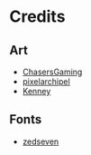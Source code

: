 # Credits

## Art
- [ChasersGaming](https://chasersgaming.itch.io/)
- [pixelarchipel](https://www.patreon.com/pixelarchipel)
- [Kenney](https://kenney.nl/)

## Fonts
- [zedseven](https://github.com/zedseven/Pixellari)
